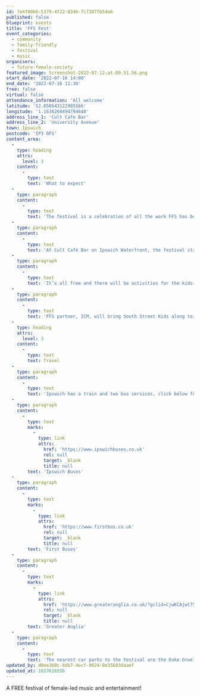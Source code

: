 ```yaml
---
id: 7e4f00b6-5379-4f22-834b-fc7207fb54a6
published: false
blueprint: events
title: 'FFS Fest'
event_categories:
  - community
  - family-friendly
  - festival
  - music
organisers:
  - future-female-society
featured_image: Screenshot-2022-07-12-at-09.51.56.png
start_date: '2022-07-16 14:00'
end_date: '2022-07-16 11:30'
free: false
virtual: false
attendance_information: 'All welcome'
latitude: '52.050543122985566'
longitude: '1.1636260494794648'
address_line_1: 'Cult Cafe Bar'
address_line_2: 'University Avenue'
town: Ipswich
postcode: 'IP3 0FS'
content_area:
  -
    type: heading
    attrs:
      level: 3
    content:
      -
        type: text
        text: 'What to expect'
  -
    type: paragraph
    content:
      -
        type: text
        text: 'The festival is a celebration of all the work FFS has been doing, the women involved in our projects, fundraising and giving a platform to local female artists.'
  -
    type: paragraph
    content:
      -
        type: text
        text: 'At Cult Café Bar on Ipswich Waterfront, the festival starts at 14:00 and will be running late into the night. There will be live music outside all day and DJs inside all night – and it''s an all-female line up!'
  -
    type: paragraph
    content:
      -
        type: text
        text: 'It’s all free and there will be activities for the kids with thanks to The Hold and Pop Print Studio.'
  -
    type: paragraph
    content:
      -
        type: text
        text: 'FFS partner, ICM, will bring South Street Kids along to lead a parade from DanceEast to Cult to open the Festival – and everyone is welcome to join in.'
  -
    type: heading
    attrs:
      level: 3
    content:
      -
        type: text
        text: Travel
  -
    type: paragraph
    content:
      -
        type: text
        text: 'Ipswich has a train and two bus services, click below for timetables.'
  -
    type: paragraph
    content:
      -
        type: text
        marks:
          -
            type: link
            attrs:
              href: 'https://www.ipswichbuses.co.uk'
              rel: null
              target: _blank
              title: null
        text: 'Ipswich Buses'
  -
    type: paragraph
    content:
      -
        type: text
        marks:
          -
            type: link
            attrs:
              href: 'https://www.firstbus.co.uk'
              rel: null
              target: _blank
              title: null
        text: 'First Buses'
  -
    type: paragraph
    content:
      -
        type: text
        marks:
          -
            type: link
            attrs:
              href: 'https://www.greateranglia.co.uk/?gclid=CjwKCAjwt7SWBhAnEiwAx8ZLasZNLgtYfjKG4mG6LHrmHtZ3A8AuaUyij8YDfpQB2IuVfpfvZ1iwvhoCn90QAvD_BwE'
              rel: null
              target: _blank
              title: null
        text: 'Greater Anglia'
  -
    type: paragraph
    content:
      -
        type: text
        text: 'The nearest car parks to the Festival are the Duke Orwell Quay car park and The Wharf car park.'
updated_by: d0ee360c-4db7-4ecf-9024-8e35603daaef
updated_at: 1657616556
---
```

A FREE festival of female-led music and entertainment!